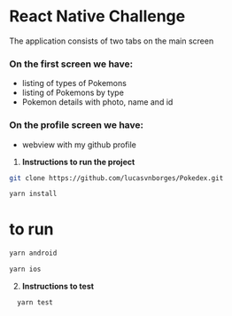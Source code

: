 # React Native Challenge

The application consists of two tabs on the main screen

### On the first screen we have:
- listing of types of Pokemons
- listing of Pokemons by type
- Pokemon details with photo, name and id

### On the profile screen we have:
- webview with my github profile

1. **Instructions to run the project**

  ```bash
  git clone https://github.com/lucasvnborges/Pokedex.git
  ```

   ```bash
   yarn install
   ```
   # to run
  ```bash
  yarn android
  ````

  ```bash
  yarn ios
  ````

2. **Instructions to test**
```bash
  yarn test
```
